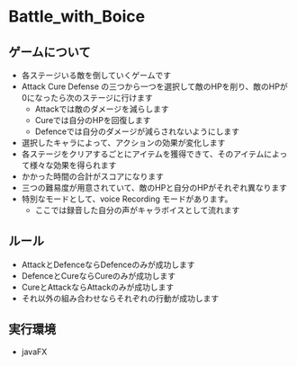 # Battle_with_Boice

## ゲームについて

- 各ステージいる敵を倒していくゲームです
- Attack Cure Defense の三つから一つを選択して敵のHPを削り、敵のHPが0になったら次のステージに行けます
    - Attackでは敵のダメージを減らします
    - Cureでは自分のHPを回復します
    - Defenceでは自分のダメージが減らされないようにします
- 選択したキャラによって、アクションの効果が変化します
- 各ステージをクリアするごとにアイテムを獲得できて、そのアイテムによって様々な効果を得られます
- かかった時間の合計がスコアになります
- 三つの難易度が用意されていて、敵のHPと自分のHPがそれぞれ異なります
- 特別なモードとして、voice Recording モードがあります。
    - ここでは録音した自分の声がキャラボイスとして流れます

## ルール
- AttackとDefenceならDefenceのみが成功します
- DefenceとCureならCureのみが成功します
- CureとAttackならAttackのみが成功します
- それ以外の組み合わせならそれぞれの行動が成功します

## 実行環境
- javaFX

